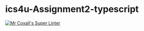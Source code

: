 # ics4u-Assignment2-typescript

[![Mr Coxall's Super Linter](https://github.com/Peter-Gemmell/ics4u-Assignment2-typescript/workflows/Mr%20Coxall's%20Super%20Linter/badge.svg)](https://github.com/Peter-Gemmell/ics4u-Assignment2-typescript/actions/)
